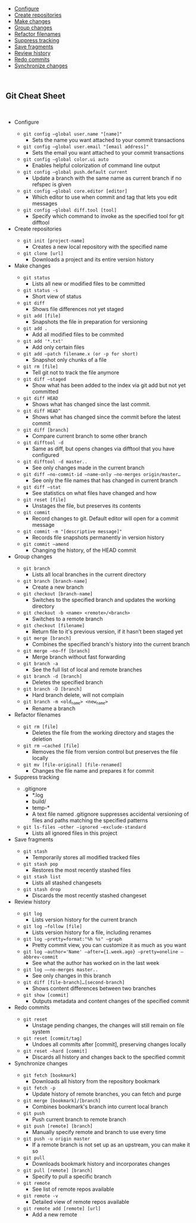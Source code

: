<html>
<body>
<div id="table-of-contents">
<div id="text-table-of-contents">
<ul>
<li><a href="#sec-1">Configure</a></li>
<li><a href="#sec-2">Create repositories</a></li>
<li><a href="#sec-3">Make changes</a></li>
<li><a href="#sec-4">Group changes</a></li>
<li><a href="#sec-5">Refactor filenames</a></li>
<li><a href="#sec-6">Suppress tracking</a></li>
<li><a href="#sec-7">Save fragments</a></li>
<li><a href="#sec-8">Review history</a></li>
<li><a href="#sec-9">Redo commits</a></li>
<li><a href="#sec-10">Synchronize changes</a></li>
</ul>
</div>
</div>
<br>
<h2>Git Cheat Sheet</h2>
<br>
<ul>
<li>Configure<a id="sec-1" name="sec-1">
<ul>
<li><code>git config &#x2013;global user.name "[name]"</code>
<ul>
<li>Sets the name you want attached to your commit transactions</li>
</ul>
</li>
<li><code>git config &#x2013;global user.email "[email address]"</code>
<ul>
<li>Sets the email you want attached to your commit transactions</li>
</ul>
</li>
<li><code>git config &#x2013;global color.ui auto</code>
<ul>
<li>Enables helpful colorization of command line output</li>
</ul>
</li>
<li><code>git config &#x2013;global push.default current</code>
<ul>
<li>Update a branch with the same name as current branch if no refspec is given</li>
</ul>
</li>
<li><code>git config &#x2013;global core.editor [editor]</code>
<ul>
<li>Which editor to use when commit and tag that lets you edit messages</li>
</ul>
</li>
<li><code>git config &#x2013;global diff.tool [tool]</code>
<ul>
<li>Specify which command to invoke as the specified tool for git difftool</li>
</ul>
</li>
</ul>
</li>
<li>Create repositories<a id="sec-2" name="sec-2">
<ul>
<li><code>git init [project-name]</code>
<ul>
<li>Creates a new local repository with the specified name</li>
</ul>
</li>
<li><code>git clone [url]</code>
<ul>
<li>Downloads a project and its entire version history</li>
</ul>
</li>
</ul>
</li>
<li>Make changes<a id="sec-3" name="sec-3">
<ul>
<li><code>git status</code>
<ul>
<li>Lists all new or modified files to be committed</li>
</ul>
</li>
<li><code>git status -s</code>
<ul>
<li>Short view of status</li>
</ul>
</li>
<li><code>git diff</code>
<ul>
<li>Shows file differences not yet staged</li>
</ul>
</li>
<li><code>git add [file]</code>
<ul>
<li>Snapshots the file in preparation for versioning</li>
</ul>
</li>
<li><code>git add .</code>
<ul>
<li>Add all modified files to be commited</li>
</ul>
</li>
<li><code>git add '*.txt'</code>
<ul>
<li>Add only certain files</li>
</ul>
</li>
<li><code>git add &#x2013;patch filename.x (or -p for short)</code>
<ul>
<li>Snapshot only chunks of a file</li>
</ul>
</li>
<li><code>git rm [file]</code>
<ul>
<li>Tell git not to track the file anymore</li>
</ul>
</li>
<li><code>git diff &#x2013;staged</code>
<ul>
<li>Show what has been added to the index via git add but not yet committed</li>
</ul>
</li>
<li><code>git diff HEAD</code>
<ul>
<li>Shows what has changed since the last commit.</li>
</ul>
</li>
<li><code>git diff HEAD^</code>
<ul>
<li>Shows what has changed since the commit before the latest commit</li>
</ul>
</li>
<li><code>git diff [branch]</code>
<ul>
<li>Compare current branch to some other branch</li>
</ul>
</li>
<li><code>git difftool -d</code>
<ul>
<li>Same as diff, but opens changes via difftool that you have configured</li>
</ul>
</li>
<li><code>git difftool -d master..</code>
<ul>
<li>See only changes made in the current branch</li>
</ul>
</li>
<li><code>git diff &#x2013;no-commit-id &#x2013;name-only &#x2013;no-merges origin/master&#x2026;</code>
<ul>
<li>See only the file names that has changed in current branch</li>
</ul>
</li>
<li><code>git diff &#x2013;stat</code>
<ul>
<li>See statistics on what files have changed and how</li>
</ul>
</li>
<li><code>git reset [file]</code>
<ul>
<li>Unstages the file, but preserves its contents</li>
</ul>
</li>
<li><code>git commit</code>
<ul>
<li>Record changes to git. Default editor will open for a commit message</li>
</ul>
</li>
<li><code>git commit -m "[descriptive message]"</code>
<ul>
<li>Records file snapshots permanently in version history</li>
</ul>
</li>
<li><code>git commit &#x2013;amend</code>
<ul>
<li>Changing the history, of the HEAD commit</li>
</ul>
</li>
</ul>
</li>
<li>Group changes<a id="sec-4" name="sec-4">
<ul>
<li><code>git branch</code>
<ul>
<li>Lists all local branches in the current directory</li>
</ul>
</li>
<li><code>git branch [branch-name]</code>
<ul>
<li>Create a new branch</li>
</ul>
</li>
<li><code>git checkout [branch-name]</code>
<ul>
<li>Switches to the specified branch and updates the working directory</li>
</ul>
</li>
<li><code>git checkout -b &lt;name&gt; &lt;remote&gt;/&lt;branch&gt;</code>
<ul>
<li>Switches to a remote branch</li>
</ul>
</li>
<li><code>git checkout [filename]</code>
<ul>
<li>Return file to it's previous version, if it hasn’t been staged yet</li>
</ul>
</li>
<li><code>git merge [branch]</code>
<ul>
<li>Combines the specified branch's history into the current branch</li>
</ul>
</li>
<li><code>git merge &#x2013;no&#x2013;ff [branch]</code>
<ul>
<li>Merge branch without fast forwarding</li>
</ul>
</li>
<li><code>git branch -a</code>
<ul>
<li>See the full list of local and remote branches</li>
</ul>
</li>
<li><code>git branch -d [branch]</code>
<ul>
<li>Deletes the specified branch</li>
</ul>
</li>
<li><code>git branch -D [branch]</code>
<ul>
<li>Hard branch delete, will not complain</li>
</ul>
</li>
<li><code>git branch -m &lt;old<sub>name</sub>&gt; &lt;new<sub>name</sub>&gt;</code>
<ul>
<li>Rename a branch</li>
</ul>
</li>
</ul>
</li>
<li>Refactor filenames<a id="sec-5" name="sec-5">
<ul>
<li><code>git rm [file]</code>
<ul>
<li>Deletes the file from the working directory and stages the deletion</li>
</ul>
</li>
<li><code>git rm &#x2013;cached [file]</code>
<ul>
<li>Removes the file from version control but preserves the file locally</li>
</ul>
</li>
<li><code>git mv [file-original] [file-renamed]</code>
<ul>
<li>Changes the file name and prepares it for commit</li>
</ul>
</li>
</ul>
</li>
<li>Suppress tracking<a id="sec-6" name="sec-6">
<ul>
<li>.gitignore
<ul>
<li>*.log</li>
<li>build/</li>
<li>temp-*</li>
<li>A text file named .gitignore suppresses accidental versioning of files and paths matching the specified patterns</li>
</ul>
</li>
<li><code>git ls-files &#x2013;other &#x2013;ignored &#x2013;exclude-standard</code>
<ul>
<li>Lists all ignored files in this project</li>
</ul>
</li>
</ul>
</li>
<li>Save fragments<a id="sec-7" name="sec-7">
<ul>
<li><code>git stash</code>
<ul>
<li>Temporarily stores all modified tracked files</li>
</ul>
</li>
<li><code>git stash pop</code>
<ul>
<li>Restores the most recently stashed files</li>
</ul>
</li>
<li><code>git stash list</code>
<ul>
<li>Lists all stashed changesets</li>
</ul>
</li>
<li><code>git stash drop</code>
<ul>
<li>Discards the most recently stashed changeset</li>
</ul>
</li>
</ul>
</li>
<li>Review history<a id="sec-8" name="sec-8">
<ul>
<li><code>git log</code>
<ul>
<li>Lists version history for the current branch</li>
</ul>
</li>
<li><code>git log &#x2013;follow [file]</code>
<ul>
<li>Lists version history for a file, including renames</li>
</ul>
</li>
<li><code>git log &#x2013;pretty=format:"%h %s" &#x2013;graph</code>
<ul>
<li>Pretty commit view, you can customize it as much as you want</li>
</ul>
</li>
<li><code>git log &#x2013;author='Name' &#x2013;after={1.week.ago} &#x2013;pretty=oneline &#x2013;abbrev-commit</code>
<ul>
<li>See what the author has worked on in the last week</li>
</ul>
</li>
<li><code>git log &#x2013;&#x2013;no-merges master..</code>
<ul>
<li>See only changes in this branch</li>
</ul>
</li>
<li><code>git diff [file-branch]&#x2026;[second-branch]</code>
<ul>
<li>Shows content differences between two branches</li>
</ul>
</li>
<li><code>git show [commit]</code>
<ul>
<li>Outputs metadata and content changes of the specified commit</li>
</ul>
</li>
</ul>
</li>
<li>Redo commits<a id="sec-9" name="sec-9">
<ul>
<li><code>git reset</code>
<ul>
<li>Unstage pending changes, the changes will still remain on file system</li>
</ul>
</li>
<li><code>git reset [commit/tag]</code>
<ul>
<li>Undoes all commits after [commit], preserving changes locally</li>
</ul>
</li>
<li><code>git reset &#x2013;hard [commit]</code>
<ul>
<li>Discards all history and changes back to the specified commit</li>
</ul>
</li>
</ul>
</li>
<li>Synchronize changes<a id="sec-10" name="sec-10">
<ul>
<li><code>git fetch [bookmark]</code>
<ul>
<li>Downloads all history from the repository bookmark</li>
</ul>
</li>
<li><code>git fetch -p</code>
<ul>
<li>Update history of remote branches, you can fetch and purge</li>
</ul>
</li>
<li><code>git merge [bookmark]/[branch]</code>
<ul>
<li>Combines bookmark's branch into current local branch</li>
</ul>
</li>
<li><code>git push</code>
<ul>
<li>Push current branch to remote branch</li>
</ul>
</li>
<li><code>git push [remote] [branch]</code>
<ul>
<li>Manually specify remote and branch to use every time</li>
</ul>
</li>
<li><code>git push -u origin master</code>
<ul>
<li>If a remote branch is not set up as an upstream, you can make it so</li>
</ul>
</li>
<li><code>git pull</code>
<ul>
<li>Downloads bookmark history and incorporates changes</li>
</ul>
</li>
<li><code>git pull [remote] [branch]</code>
<ul>
<li>Specify to pull a specific branch</li>
</ul>
</li>
<li><code>git remote</code>
<ul>
<li>See list of remote repos available</li>
</ul>
</li>
<li><code>git remote -v</code>
<ul>
<li>Detailed view of remote repos available</li>
</ul>
</li>
<li><code>git remote add [remote] [url]</code>
<ul>
<li>Add a new remote</li>
</ul>
</li>
</ul>
</li>
</ul>
</div>
</div>
</body>
</html>
